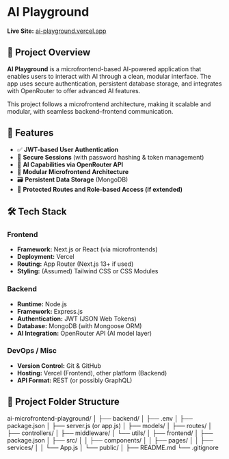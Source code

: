 # AI Playground

**Live Site:** [ai-playground.vercel.app](https://ai-playground-5tqv.vercel.app/)

## 🧠 Project Overview

**AI Playground** is a microfrontend-based AI-powered application that enables users to interact with AI through a clean, modular interface. The app uses secure authentication, persistent database storage, and integrates with OpenRouter to offer advanced AI features.

This project follows a microfrontend architecture, making it scalable and modular, with seamless backend–frontend communication.

## 🚀 Features

- ✅ **JWT-based User Authentication**
- 🔐 **Secure Sessions** (with password hashing & token management)
- 🤖 **AI Capabilities via OpenRouter API**
- 🧩 **Modular Microfrontend Architecture**
- 🗃️ **Persistent Data Storage** (MongoDB)
- 🔄 **Protected Routes and Role-based Access (if extended)**

## 🛠️ Tech Stack

### Frontend
- **Framework:** Next.js or React (via microfrontends)
- **Deployment:** Vercel
- **Routing:** App Router (Next.js 13+ if used)
- **Styling:** (Assumed) Tailwind CSS or CSS Modules

### Backend
- **Runtime:** Node.js
- **Framework:** Express.js
- **Authentication:** JWT (JSON Web Tokens)
- **Database:** MongoDB (with Mongoose ORM)
- **AI Integration:** OpenRouter API (AI model layer)

### DevOps / Misc
- **Version Control:** Git & GitHub
- **Hosting:** Vercel (Frontend), other platform (Backend)
- **API Format:** REST (or possibly GraphQL)

## 📂 Project Folder Structure
 ai-microfrontend-playground/
│
├── backend/
│   ├── .env
│   ├── package.json
│   ├── server.js (or app.js)
│   ├── models/
│   ├── routes/
│   ├── controllers/
│   ├── middleware/
│   └── utils/
│
├── frontend/
│   ├── package.json
│   ├── src/
│   │   ├── components/
│   │   ├── pages/
│   │   ├── services/
│   │   └── App.js
│   └── public/
│
├── README.md
└── .gitignore

